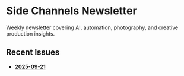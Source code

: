 # Side Channels Newsletter

Weekly newsletter covering AI, automation, photography, and creative production insights.

## Recent Issues

- **[2025-09-21](https://substack.banast.as/newsletters/2025-09-21_SideChannels)**
